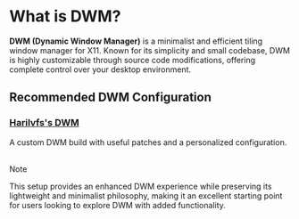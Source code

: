 # What is DWM?

**DWM (Dynamic Window Manager)** is a minimalist and efficient tiling window manager for X11. Known for its simplicity and small codebase, DWM is highly customizable through source code modifications, offering complete control over your desktop environment.

## Recommended DWM Configuration

### **[Harilvfs's DWM](https://github.com/harilvfs/dwm)**

A custom DWM build with useful patches and a personalized configuration.
<br><br>

> [!NOTE]
> This setup provides an enhanced DWM experience while preserving its lightweight and minimalist philosophy, making it an excellent starting point for users looking to explore DWM with added functionality.
